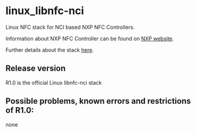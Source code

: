 linux_libnfc-nci
================
Linux NFC stack for NCI based NXP NFC Controllers.

Information about NXP NFC Controller can be found on [NXP website](http://www.nxp.com/products/identification_and_security/nfc_and_reader_ics/nfc_controller_solutions/#overview).

Further details about the stack [here](https://github.com/NXPNFCLinux/linux_libnfc-nci/blob/master/doc/AN11697%20-%20PN7120%20Linux%20Software%20Stack%20Integration%20Guidelines.pdf).

Release version
---------------
R1.0 is the official Linux libnfc-nci stack

Possible problems, known errors and restrictions of R1.0:
---------------------------------------------------------
none
